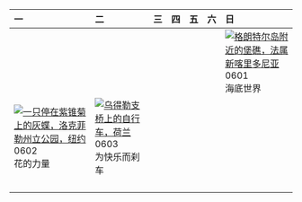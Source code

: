 | 一                                                                                                                                                                                                         | 二                                                                                                                                                                                           | 三   | 四   | 五   | 六   | 日                                                                                                                                                                                               |
|:----------------------------------------------------------------------------------------------------------------------------------------------------------------------------------------------------------|:--------------------------------------------------------------------------------------------------------------------------------------------------------------------------------------------|:----|:----|:----|:----|:------------------------------------------------------------------------------------------------------------------------------------------------------------------------------------------------|
|                                                                                                                                                                                                           |                                                                                                                                                                                             |     |     |     |     | [![](https://www.bing.com/th?id=OHR.GrandeTerreReef_ZH-CN7463701309_320x240.jpg "格朗特尔岛附近的堡礁，法属新喀里多尼亚")](https://www.bing.com/th?id=OHR.GrandeTerreReef_ZH-CN7463701309_UHD.jpg)<br>0601<br>海底世界 |
| [![](https://www.bing.com/th?id=OHR.EchinaceaButterfly_ZH-CN7877489878_320x240.jpg "一只停在紫锥菊上的灰蝶，洛克菲勒州立公园，纽约")](https://www.bing.com/th?id=OHR.EchinaceaButterfly_ZH-CN7877489878_UHD.jpg)<br>0602<br>花的力量 | [![](https://www.bing.com/th?id=OHR.BicyclesUtrecht_ZH-CN8016028978_320x240.jpg "乌得勒支桥上的自行车，荷兰")](https://www.bing.com/th?id=OHR.BicyclesUtrecht_ZH-CN8016028978_UHD.jpg)<br>0603<br>为快乐而刹车 |     |     |     |     |                                                                                                                                                                                                 |
|                                                                                                                                                                                                           |                                                                                                                                                                                             |     |     |     |     |                                                                                                                                                                                                 |
|                                                                                                                                                                                                           |                                                                                                                                                                                             |     |     |     |     |                                                                                                                                                                                                 |
|                                                                                                                                                                                                           |                                                                                                                                                                                             |     |     |     |     |                                                                                                                                                                                                 |
|                                                                                                                                                                                                           |                                                                                                                                                                                             |     |     |     |     |                                                                                                                                                                                                 |